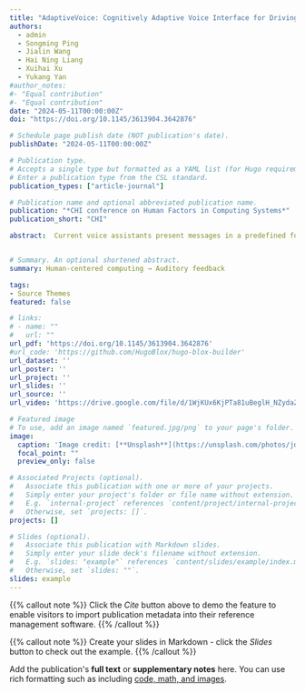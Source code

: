 ```yaml
---
title: "AdaptiveVoice: Cognitively Adaptive Voice Interface for Driving Assistance"
authors:
  - admin
  - Songming Ping
  - Jialin Wang
  - Hai Ning Liang
  - Xuihai Xu
  - Yukang Yan
#author_notes:
#- "Equal contribution"
#- "Equal contribution"
date: "2024-05-11T00:00:00Z"
doi: "https://doi.org/10.1145/3613904.3642876"

# Schedule page publish date (NOT publication's date).
publishDate: "2024-05-11T00:00:00Z"

# Publication type.
# Accepts a single type but formatted as a YAML list (for Hugo requirements).
# Enter a publication type from the CSL standard.
publication_types: ["article-journal"]

# Publication name and optional abbreviated publication name.
publication: "*CHI conference on Human Factors in Computing Systems*"
publication_short: "CHI"

abstract:  Current voice assistants present messages in a predefined format without considering users’ mental states. This paper presents an optimization-based approach to alleviate this issue which adjusts the level of details and speech speed of the voice messages according to the estimated cognitive load of the user. In the first user study (N = 12), we investigated the impact of cognitive load on user performance. The findings reveal significant differences in preferred message formats across five cognitive load levels, substantiating the need for voice message adaptation. We then implemented AdaptiveVoice, an algorithm based on combinatorial optimization to generate adaptive voice messages in real time. In the second user study (N = 30) conducted in a VR-simulated driving environment, we compare AdaptiveVoice with a fixed format baseline, with and without visual guidance on the Heads-up display (HUD). Results indicate that users benefit from AdaptiveVoice with reduced response time and improved driving performance, particularly when it is augmented with HUD.


# Summary. An optional shortened abstract.
summary: Human-centered computing → Auditory feedback

tags:
- Source Themes
featured: false

# links:
# - name: ""
#   url: ""
url_pdf: 'https://doi.org/10.1145/3613904.3642876'
#url_code: 'https://github.com/HugoBlox/hugo-blox-builder'
url_dataset: ''
url_poster: ''
url_project: ''
url_slides: ''
url_source: ''
url_video: 'https://drive.google.com/file/d/1WjKUx6KjPTa81uBeglH_NZydaZc_oGki/view?usp=sharing'

# Featured image
# To use, add an image named `featured.jpg/png` to your page's folder. 
image:
  caption: 'Image credit: [**Unsplash**](https://unsplash.com/photos/jdD8gXaTZsc)'
  focal_point: ""
  preview_only: false

# Associated Projects (optional).
#   Associate this publication with one or more of your projects.
#   Simply enter your project's folder or file name without extension.
#   E.g. `internal-project` references `content/project/internal-project/index.md`.
#   Otherwise, set `projects: []`.
projects: []

# Slides (optional).
#   Associate this publication with Markdown slides.
#   Simply enter your slide deck's filename without extension.
#   E.g. `slides: "example"` references `content/slides/example/index.md`.
#   Otherwise, set `slides: ""`.
slides: example
---
```


{{% callout note %}}
Click the *Cite* button above to demo the feature to enable visitors to import publication metadata into their reference management software.
{{% /callout %}}

{{% callout note %}}
Create your slides in Markdown - click the *Slides* button to check out the example.
{{% /callout %}}

Add the publication's **full text** or **supplementary notes** here. You can use rich formatting such as including [code, math, and images](https://docs.hugoblox.com/content/writing-markdown-latex/).
